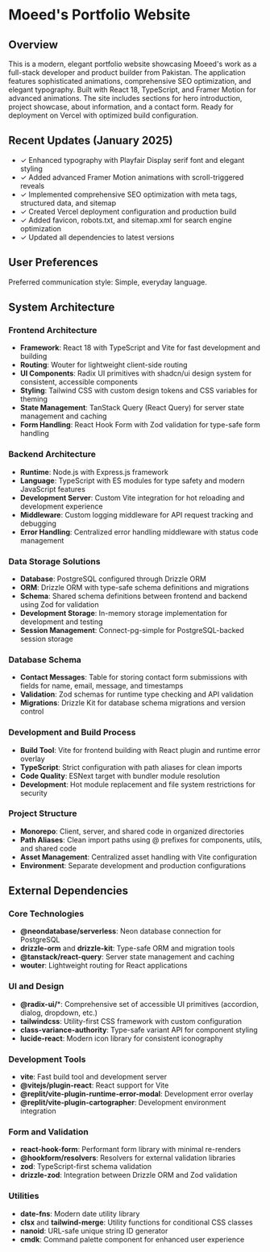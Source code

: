 # Moeed's Portfolio Website

## Overview

This is a modern, elegant portfolio website showcasing Moeed's work as a full-stack developer and product builder from Pakistan. The application features sophisticated animations, comprehensive SEO optimization, and elegant typography. Built with React 18, TypeScript, and Framer Motion for advanced animations. The site includes sections for hero introduction, project showcase, about information, and a contact form. Ready for deployment on Vercel with optimized build configuration.

## Recent Updates (January 2025)

- ✓ Enhanced typography with Playfair Display serif font and elegant styling
- ✓ Added advanced Framer Motion animations with scroll-triggered reveals  
- ✓ Implemented comprehensive SEO optimization with meta tags, structured data, and sitemap
- ✓ Created Vercel deployment configuration and production build
- ✓ Added favicon, robots.txt, and sitemap.xml for search engine optimization
- ✓ Updated all dependencies to latest versions

## User Preferences

Preferred communication style: Simple, everyday language.

## System Architecture

### Frontend Architecture
- **Framework**: React 18 with TypeScript and Vite for fast development and building
- **Routing**: Wouter for lightweight client-side routing
- **UI Components**: Radix UI primitives with shadcn/ui design system for consistent, accessible components
- **Styling**: Tailwind CSS with custom design tokens and CSS variables for theming
- **State Management**: TanStack Query (React Query) for server state management and caching
- **Form Handling**: React Hook Form with Zod validation for type-safe form handling

### Backend Architecture
- **Runtime**: Node.js with Express.js framework
- **Language**: TypeScript with ES modules for type safety and modern JavaScript features
- **Development Server**: Custom Vite integration for hot reloading and development experience
- **Middleware**: Custom logging middleware for API request tracking and debugging
- **Error Handling**: Centralized error handling middleware with status code management

### Data Storage Solutions
- **Database**: PostgreSQL configured through Drizzle ORM
- **ORM**: Drizzle ORM with type-safe schema definitions and migrations
- **Schema**: Shared schema definitions between frontend and backend using Zod for validation
- **Development Storage**: In-memory storage implementation for development and testing
- **Session Management**: Connect-pg-simple for PostgreSQL-backed session storage

### Database Schema
- **Contact Messages**: Table for storing contact form submissions with fields for name, email, message, and timestamps
- **Validation**: Zod schemas for runtime type checking and API validation
- **Migrations**: Drizzle Kit for database schema migrations and version control

### Development and Build Process
- **Build Tool**: Vite for frontend building with React plugin and runtime error overlay
- **TypeScript**: Strict configuration with path aliases for clean imports
- **Code Quality**: ESNext target with bundler module resolution
- **Development**: Hot module replacement and file system restrictions for security

### Project Structure
- **Monorepo**: Client, server, and shared code in organized directories
- **Path Aliases**: Clean import paths using @ prefixes for components, utils, and shared code
- **Asset Management**: Centralized asset handling with Vite configuration
- **Environment**: Separate development and production configurations

## External Dependencies

### Core Technologies
- **@neondatabase/serverless**: Neon database connection for PostgreSQL
- **drizzle-orm** and **drizzle-kit**: Type-safe ORM and migration tools
- **@tanstack/react-query**: Server state management and caching
- **wouter**: Lightweight routing for React applications

### UI and Design
- **@radix-ui/***: Comprehensive set of accessible UI primitives (accordion, dialog, dropdown, etc.)
- **tailwindcss**: Utility-first CSS framework with custom configuration
- **class-variance-authority**: Type-safe variant API for component styling
- **lucide-react**: Modern icon library for consistent iconography

### Development Tools
- **vite**: Fast build tool and development server
- **@vitejs/plugin-react**: React support for Vite
- **@replit/vite-plugin-runtime-error-modal**: Development error overlay
- **@replit/vite-plugin-cartographer**: Development environment integration

### Form and Validation
- **react-hook-form**: Performant form library with minimal re-renders
- **@hookform/resolvers**: Resolvers for external validation libraries
- **zod**: TypeScript-first schema validation
- **drizzle-zod**: Integration between Drizzle ORM and Zod validation

### Utilities
- **date-fns**: Modern date utility library
- **clsx** and **tailwind-merge**: Utility functions for conditional CSS classes
- **nanoid**: URL-safe unique string ID generator
- **cmdk**: Command palette component for enhanced user experience